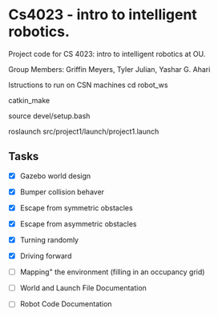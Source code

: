 # Cs4023 - intro to intelligent robotics.
Project code for CS 4023: intro to intelligent robotics at OU.

Group Members: Griffin Meyers, Tyler Julian, Yashar G. Ahari

Istructions to run on CSN machines
cd robot_ws

catkin_make

source devel/setup.bash

roslaunch src/project1/launch/project1.launch


## Tasks 
- [x] Gazebo world design
- [x] Bumper collision behaver 
- [x] Escape from symmetric obstacles 
- [x] Escape from asymmetric obstacles
- [X] Turning randomly 
- [X] Driving forward
- [ ] Mapping" the environment (filling in an occupancy grid)
- [ ] World and Launch File Documentation
- [ ] Robot Code Documentation


